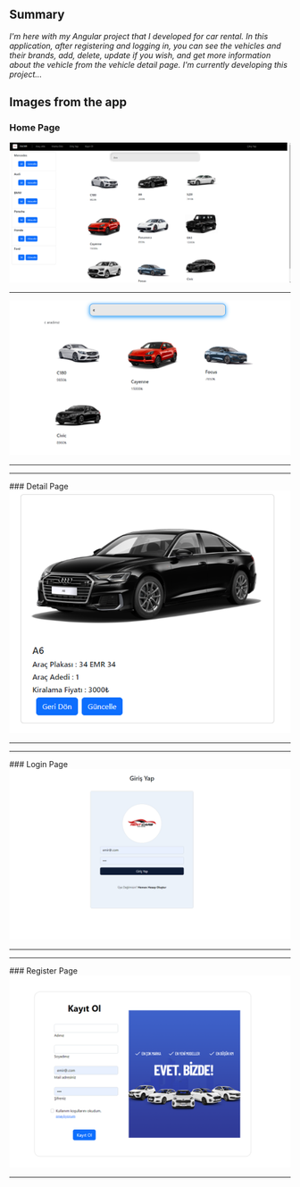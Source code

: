## Summary <br/>
*I'm here with my Angular project that I developed for car rental. In this application, after registering and logging in, you can see the vehicles and their brands, add, delete, update if you wish, and get more information about the vehicle from the vehicle detail page.
I'm currently developing this project...* 

## Images from the app<br/>
### Home Page<br/>
<img src="https://github.com/emircanomak/rentaCar/blob/master/assets/main.png"><br/> 
<hr>
<img src="https://github.com/emircanomak/rentaCar/blob/master/assets/main3.png">
<hr/>
<hr>
### Detail Page<br/>
<img src="https://github.com/emircanomak/rentaCar/blob/master/assets/cardetail.png">
<hr/>
<hr>
### Login Page<br/>
<img src="https://github.com/emircanomak/rentaCar/blob/master/assets/login.png">
<hr/>
<hr>
### Register Page <br/>
<img src="https://github.com/emircanomak/rentaCar/blob/master/assets/register.png">
<hr/>
